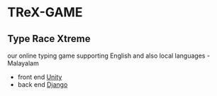 # TReX-GAME   
## Type Race Xtreme
our online typing game supporting English and also local languages -Malayalam

- front end [Unity](https://www.unity3d.com)
- back end [Django](https://www.djangoproject.com)


